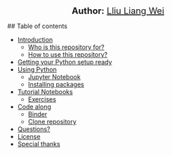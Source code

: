 <p align="center">
  <span style='font-size: 15pt'><strong>Author:</strong>  <a href="https://www.linkedin.com/in/liang-wei-liu/">Lliu Liang Wei</a></span>
 
</p>
## Table of contents

  * [Introduction](#introduction)
  	* [Who is this repository for?](#audience)
  	* [How to use this repository?](#howtouse)
  * [Getting your Python setup ready](#setup)
  * [Using Python](#usingpython)
  	 * [Jupyter Notebook](#jupyter)
  	 * [Installing packages](#packages)
  * [Tutorial Notebooks](#notebooks)
  	* [Exercises](#exercises)
  * [Code along](#codealong)
     * [Binder](#binder)
     * [Clone repository](#clonerepo)
  * [Questions?](#questions)
  * [License](#license)
  * [Special thanks](#specialthanks)


